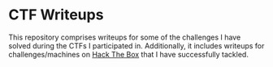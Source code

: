 # CTF Writeups

This repository comprises writeups for some of the challenges I have solved during the CTFs I participated in. Additionally, it includes writeups for challenges/machines on [Hack The Box](https://app.hackthebox.com/home) that I have successfully tackled.